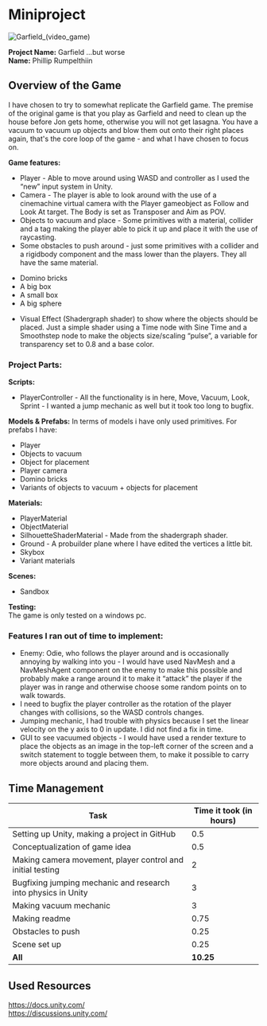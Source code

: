 # Miniproject
![Garfield_(video_game)](https://github.com/user-attachments/assets/72f081ea-30ec-483d-a4ad-b6a42287c13e)

**Project Name:** Garfield ...but worse
<br> **Name:** Phillip Rumpelthiin

## Overview of the Game
I have chosen to try to somewhat replicate the Garfield game. The premise of the original game is that you play as Garfield and need to clean up the house before Jon gets home, otherwise you will not get lasagna. You have a vacuum to vacuum up objects and blow them out onto their right places again, that's the core loop of the game - and what I have chosen to focus on. 

**Game features:** 
*	Player - Able to move around using WASD and controller as I used the “new” input system in Unity. 
*	Camera - The player is able to look around with the use of a cinemachine virtual camera with the Player gameobject as Follow and Look At target. The Body is set as Transposer and Aim as POV.
*	Objects to vacuum and place - Some primitives with a material, collider and a tag making the player able to pick it up and place it with the use of raycasting.
*	Some obstacles to push around - just some primitives with a collider and a rigidbody component and the mass lower than the players. They all have the same material. 
- Domino bricks
- A big box
- A small box
- A big sphere
*	Visual Effect (Shadergraph shader) to show where the objects should be placed. Just a simple shader using a Time node with Sine Time and a Smoothstep node to make the objects size/scaling “pulse”, a variable for transparency set to 0.8 and a base color. 


### Project Parts:
**Scripts:** 
* PlayerController - All the functionality is in here, Move, Vacuum, Look, Sprint - I wanted a jump mechanic as well but it took too long to bugfix. 

**Models & Prefabs:**
In terms of models i have only used primitives. 
For prefabs I have:
*	Player
*	Objects to vacuum
*	Object for placement
*	Player camera
*	Domino bricks
*	Variants of objects to vacuum + objects for placement


**Materials:**
* PlayerMaterial
* ObjectMaterial
* SilhouetteShaderMaterial - Made from the shadergraph shader. 
* Ground - A probuilder plane where I have edited the vertices a little bit. 
* Skybox
* Variant materials

**Scenes:** 
* Sandbox

**Testing:**
<br> The game is only tested on a windows pc. 

### Features I ran out of time to implement: 
* Enemy: Odie, who follows the player around and is occasionally annoying by walking into you - I would have used NavMesh and a NavMeshAgent component on the enemy to make this possible and probably make a range around it to make it “attack” the player if the player was in range and otherwise choose some random points on to walk towards. 
* I need to bugfix the player controller as the rotation of the player changes with collisions, so the WASD controls changes. 
* Jumping mechanic, I had trouble with physics because I set the linear velocity on the y axis to 0 in update. I did not find a fix in time.
* GUI to see vacuumed objects - I would have used a render texture to place the objects as an image in the top-left corner of the screen and a switch statement to toggle between them, to make it possible to carry more objects around and placing them.  


## Time Management
Task  | Time it took (in hours)
------------- | -------------
Setting up Unity, making a project in GitHub  | 0.5
Conceptualization of game idea | 0.5
Making camera movement, player control and initial testing | 2
Bugfixing jumping mechanic and research into physics in Unity | 3
Making vacuum mechanic | 3
Making readme | 0.75
Obstacles to push | 0.25
Scene set up | 0.25
**All** | **10.25**

## Used Resources
https://docs.unity.com/
<br> https://discussions.unity.com/ 








